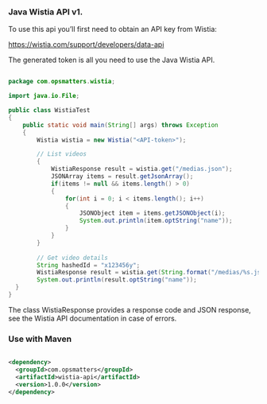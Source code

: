 ### Java Wistia API v1.
To use this api you’ll first need to obtain an API key from Wistia:

https://wistia.com/support/developers/data-api

The generated token is all you need to use the Java Wistia API.

```java

package com.opsmatters.wistia;

import java.io.File;

public class WistiaTest
{
    public static void main(String[] args) throws Exception
    {
        Wistia wistia = new Wistia("<API-token>"); 

        // List videos
        {
            WistiaResponse result = wistia.get("/medias.json");
            JSONArray items = result.getJsonArray();
            if(items != null && items.length() > 0)
            {
                for(int i = 0; i < items.length(); i++)
                {
                    JSONObject item = items.getJSONObject(i);
                    System.out.println(item.optString("name"));
                }
            }
        }
    
        // Get video details
        String hashedId = "x123456y";
        WistiaResponse result = wistia.get(String.format("/medias/%s.json", hashedId));
        System.out.println(result.optString("name"));
  }
}


```

The class WistiaResponse provides a response code and JSON response, see the Wistia API documentation in case of errors.

### Use with Maven

```xml

<dependency>
  <groupId>com.opsmatters</groupId>
  <artifactId>wistia-api</artifactId>
  <version>1.0.0</version>
</dependency>

```